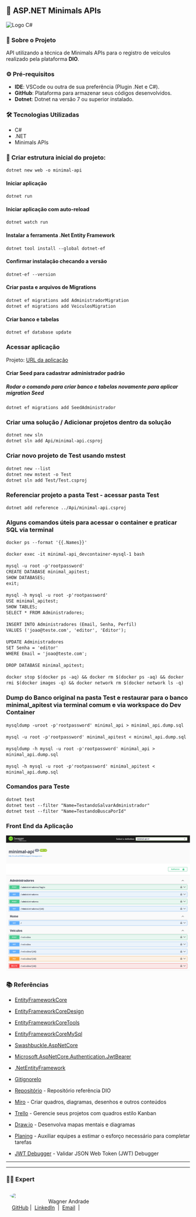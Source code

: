 ## 🌟 ASP.NET Minimals APIs

![Logo C#](https://learn.microsoft.com/pt-br/training/achievements/get-started-c-sharp-part-1.svg)


### 📃 Sobre o Projeto

API utilizando a técnica de Minimals APIs para o registro de veículos realizado pela plataforma **DIO**.

### ⚙️ Pré-requisitos

- **IDE**: VSCode ou outra de sua preferência (Plugin .Net e C#).
- **GitHub**: Plataforma para armazenar seus códigos desenvolvidos.
- **Dotnet**: Dotnet na versão 7 ou superior instalado.

### 🛠️ Tecnologias Utilizadas

- C#
- .NET
- Minimals APIs

### 🚀 Criar estrutura inicial do projeto: 

    dotnet new web -o minimal-api

#### Iniciar aplicação 

    dotnet run

#### Iniciar aplicação com auto-reload

    dotnet watch run

#### Instalar a ferramenta .Net Entity Framework
    
    dotnet tool install --global dotnet-ef

#### Confirmar instalação checando a versão

    dotnet-ef --version

#### Criar pasta e arquivos de Migrations

    dotnet ef migrations add AdministradorMigration
    dotnet ef migrations add VeiculosMigration


#### Criar banco e tabelas

    dotnet ef database update

### Acessar aplicação

Projeto: [URL da aplicação](http://localhost:5096/swagger/index.html)

#### Criar Seed para cadastrar administrador padrão 
##### Rodar o comando para criar banco e tabelas novamente para aplicar migration Seed

    dotnet ef migrations add SeedAdministrador

### Criar uma solução / Adicionar projetos dentro da solução

    dotnet new sln
    dotnet sln add Api/minimal-api.csproj

### Criar novo projeto de Test usando mstest

    dotnet new --list
    dotnet new mstest -o Test
    dotnet sln add Test/Test.csproj

### Referenciar projeto a pasta Test - acessar pasta Test

    dotnet add reference ../Api/minimal-api.csproj

### Alguns comandos úteis para acessar o container e praticar SQL via terminal

    docker ps --format '{{.Names}}'

    docker exec -it minimal-api_devcontainer-mysql-1 bash

    mysql -u root -p'rootpassword'
    CREATE DATABASE minimal_apitest;
    SHOW DATABASES;
    exit;

    mysql -h mysql -u root -p'rootpassword'
    USE minimal_apitest;
    SHOW TABLES;
    SELECT * FROM Administradores;

    INSERT INTO Administradores (Email, Senha, Perfil)
    VALUES ('joao@teste.com', 'editor', 'Editor');

    UPDATE Administradores
    SET Senha = 'editor'
    WHERE Email = 'joao@teste.com';

    DROP DATABASE minimal_apitest;

    docker stop $(docker ps -aq) && docker rm $(docker ps -aq) && docker rmi $(docker images -q) && docker network rm $(docker network ls -q)


### Dump do Banco original na pasta Test e restaurar para o banco minimal_apitest via terminal comum e via workspace do Dev Container

    mysqldump -uroot -p'rootpassword' minimal_api > minimal_api.dump.sql

    mysql -u root -p'rootpassword' minimal_apitest < minimal_api.dump.sql

    mysqldump -h mysql -u root -p'rootpassword' minimal_api > minimal_api.dump.sql

    mysql -h mysql -u root -p'rootpassword' minimal_apitest < minimal_api.dump.sql

### Comandos para Teste

    dotnet test
    dotnet test --filter "Name=TestandoSalvarAdministrador"
    dotnet test --filter "Name=TestandoBuscaPorId"

### Front End da Aplicação

![Documentação Swagger](swagger.png)

### 📚 Referências

- [EntityFrameworkCore](https://www.nuget.org/packages/Microsoft.EntityFrameworkCore/9.0.7)
- [EntityFrameworkCoreDesign](https://www.nuget.org/packages/Microsoft.EntityFrameworkCore.Design/9.0.7)
- [EntityFrameworkCoreTools](https://www.nuget.org/packages/Microsoft.EntityFrameworkCore.Tools/9.0.7)
- [EntityFrameworkCoreMySql](https://www.nuget.org/packages/Pomelo.EntityFrameworkCore.MySql/9.0.0-preview.3.efcore.9.0.0)
- [Swashbuckle.AspNetCore](https://www.nuget.org/packages/Swashbuckle.AspNetCore)
- [Microsoft.AspNetCore.Authentication.JwtBearer](https://www.nuget.org/packages/Microsoft.AspNetCore.Authentication.JwtBearer/7.0.14)
- [.NetEntityFramework](https://learn.microsoft.com/en-us/ef/core/cli/dotnet)


- [GitignoreIo](https://www.toptal.com/developers/gitignore)
- [Repositório](https://github.com/digitalinnovationone/minimal-api) - Repositório referência DIO
- [Miro](https://miro.com/pt/) - Criar quadros, diagramas, desenhos e outros conteúdos
- [Trello](https://www.trello.com/) - Gerencie seus projetos com quadros estilo Kanban
- [Draw.io](https://www.draw.io/) - Desenvolva mapas mentais e diagramas
- [Planing](https://planningpokeronline.com/) - Auxiliar equipes a estimar o esforço necessário para completar tarefas
- [JWT Debugger](https://www.jwt.io/) - Validar JSON Web Token (JWT) Debugger


---
---

### 👨‍💻 Expert

<p>
<img 
      align="left" 
      style="margin: 10px; width: 80px; border-radius: 50%;" 
      src="https://avatars.githubusercontent.com/u/52001930?s=400&u=fb999c966c5c652a8357cbede4b1112e79cbfe18&v=4" 
/>
    <p style="padding-top:25px">&nbsp&nbsp&nbsp Wagner Andrade<br>
    &nbsp&nbsp&nbsp
    <a href="https://github.com/wsawebmaster">
    GitHub</a>&nbsp;|&nbsp;
    <a href="https://www.linkedin.com/in/
wsawebmaster">LinkedIn</a>
&nbsp;|&nbsp;
<a href="mailto:wsawebmaster@yahoo.com.br">
    Email</a>
  &nbsp;|&nbsp;
</p>
</p>
